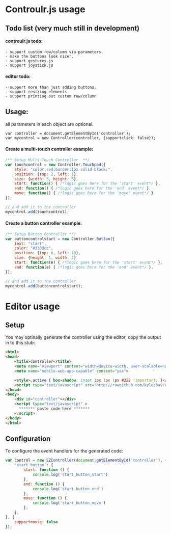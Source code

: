 Controulr.js usage
=========

## Todo list (very much still in development)
#### controulr.js todo:
	- support custom row/column via parameters.
	- make the buttons look nicer.
	- support gestures.js
	- support joystick.js
	
#### editor todo:	
	- support more than just adding buttons.
	- support resizing elements
	- support printing out custom row/column

## Usage:
all parameters in each object are optional.
```
var controller = document.getElementById('controller');
var mycontrol = new Controller(controller, {supportclick: false});
```

#### Create a multi-touch controller example:
```javascript
/** Setup Multi-Touch Controller  **/
var touchcontrol = new Controller.Touchpad({
	style: "color:red;border:1px solid black;",
	position: {top: 2, left: 1},
	size: {width: 3, height: 5},
	start: function() { /*logic goes here for the 'start' event*/ },
	end: function() { /*logic goes here for the 'end' event*/ },
	move: function() { /*logic goes here for the 'move' event*/ }
});

// and add it to the controller
mycontrol.add(touchcontrol);
```

#### Create a button controller example:
```javascript
/** Setup Button Controller **/
var buttoncontrolstart = new Controller.Button({
	text: "start",
	color: "#3333cc",
	position: {top: 6, left: 10},
	size: {height: 1, width: 2}
	start: function(e) { /*logic goes here for the 'start' event*/ },
	end: function(e) { /*logic goes here for the 'end' event*/ },
});

// and add it to the controller
mycontrol.add(buttoncontrolstart);
```

Editor usage
========

## Setup
You may optinally generate the controller using the editor, copy the output in to this stub:
```html
<html>
<head>
	<title>controller</title>
	<meta name="viewport" content="width=device-width, user-scalable=no">
	<meta name="mobile-web-app-capable" content="yes">

	<style>.active { box-shadow: inset 1px 1px 1px #222 !important; }</style>
	<script type="text/javascript" src='http://rawgithub.com/kyleshay/controulr/master/controul.min.js'></script>
</head>
<body>
	<div id="controller"></div>
	<script type="text/javascript" >
	  ******* paste code here ******* 
	</script>
</body>
</html>
```

## Configuration
To configure the event handlers for the generated code:
```javascript
var control = new EZController(document.getElementById('controller'), {
    'start_button': {
        start: function () {
            console.log('start_button_start')
        },
        end: function () {
            console.log('start_button_end')
        },
        move: function () {
            console.log('start_button_move')
        },
    },
}, {
    supportmouse: false
});
```
